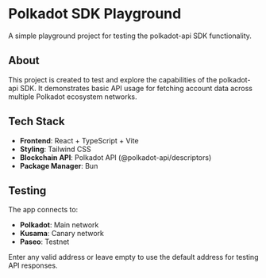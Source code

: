 # Polkadot SDK Playground

A simple playground project for testing the polkadot-api SDK functionality.

## About

This project is created to test and explore the capabilities of the polkadot-api SDK. It demonstrates basic API usage for fetching account data across multiple Polkadot ecosystem networks.

## Tech Stack

- **Frontend**: React + TypeScript + Vite
- **Styling**: Tailwind CSS
- **Blockchain API**: Polkadot API (@polkadot-api/descriptors)
- **Package Manager**: Bun

## Testing

The app connects to:
- **Polkadot**: Main network
- **Kusama**: Canary network  
- **Paseo**: Testnet

Enter any valid address or leave empty to use the default address for testing API responses.
